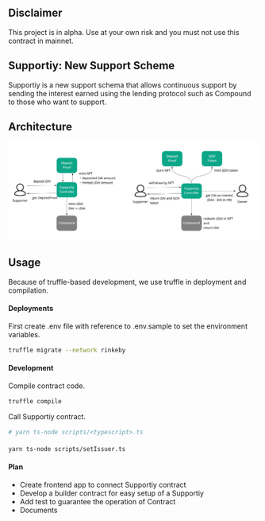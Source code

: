 ## Disclaimer

This project is in alpha.
Use at your own risk and you must not use this contract in mainnet.

## Supportiy: New Support Scheme

Supportiy is a new support schema that allows continuous support by sending the interest earned using the lending protocol such as Compound to those who want to support.

## Architecture

![architecture](assets/new-support-scheme-architecture.jpg)

## Usage

Because of truffle-based development, we use truffle in deployment and compilation.

#### Deployments

First create .env file with reference to .env.sample to set the environment variables.

```sh
truffle migrate --network rinkeby
```

#### Development

Compile contract code.

```sh
truffle compile
```

Call Supportiy contract.

```sh
# yarn ts-node scripts/<typescript>.ts

yarn ts-node scripts/setIssuer.ts
```

#### Plan

- Create frontend app to connect Supportiy contract
- Develop a builder contract for easy setup of a Supportiy
- Add test to guarantee the operation of Contract
- Documents
